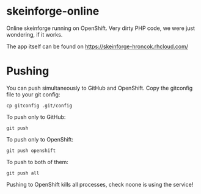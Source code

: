 skeinforge-online
=================

Online skeinforge running on OpenShift. Very dirty PHP code, we were just wondering, if it works.

The app itself can be found on https://skeinforge-hroncok.rhcloud.com/

Pushing
=======

You can push simultaneously to GitHub and OpenShift. Copy the gitconfig file to your git config:

    cp gitconfig .git/config

To push only to GitHub:

    git push

To push only to OpenShift:

    git push openshift

To push to both of them:

    git push all

Pushing to OpenShift kills all processes, check noone is using the service!
